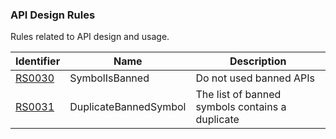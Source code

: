 ### API Design Rules

Rules related to API design and usage.

Identifier | Name | Description
-----------|------|------------
[RS0030](RS0030.md) | SymbolIsBanned | Do not used banned APIs
[RS0031](RS0031.md) | DuplicateBannedSymbol | The list of banned symbols contains a duplicate
